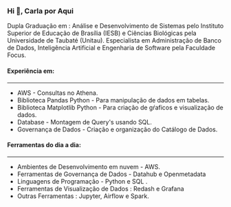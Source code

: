 <h3 align="left">Hi 👋,  Carla por Aqui</h3>

<p> Dupla Graduação em : Análise e Desenvolvimento de Sistemas pelo Instituto Superior de Educação de Brasília (IESB) e Ciências Biológicas pela Universidade de Taubaté (Unitau). Especialista em Administração de Banco de Dados, Inteligência Artificial e Engenharia de Software pela Faculdade Focus. </p>

<h4 align="left">Experiência em: </h4>

---

- AWS - Consultas no  Athena.
- Biblioteca Pandas Python -  Para manipulação de dados em tabelas.
- Biblioteca Matplotlib Python - Para criação de gŕaficos e visualização de dados.
- Database - Montagem de Query's usando SQL. 
- Governança de Dados - Criação e organização do Catálogo de Dados.

<h4 align="left">Ferramentas do dia a dia:</h4>

---

- Ambientes de Desenvolvimento em nuvem - AWS.
- Ferramentas de  Governança de Dados - Datahub e Openmetadata
- Linguagens de Programação - Python e SQL .
- Ferramentas de Visualização de Dados : Redash e Grafana
- Outras Ferramentas : Jupyter, Airflow e Spark.

